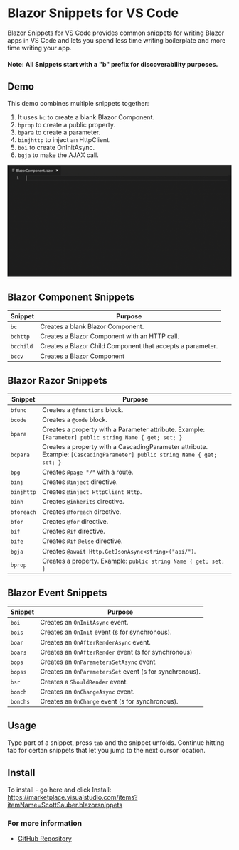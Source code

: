 # Blazor Snippets for VS Code

Blazor Snippets for VS Code provides common snippets for writing Blazor apps in VS Code and lets you spend less time writing boilerplate and more time writing your app.

#### Note: All Snippets start with a "b" prefix for discoverability purposes.

## Demo

This demo combines multiple snippets together:

1. It uses `bc` to create a blank Blazor Component.
2. `bprop` to create a public property.
3. `bpara` to create a parameter.
4. `binjhttp` to inject an HttpClient.
5. `boi` to create OnInitAsync.
6. `bgja` to make the AJAX call.

![Snippets used together](images/Demo1.gif)

## Blazor Component Snippets

| Snippet   | Purpose                                                    |
| --------- | ---------------------------------------------------------- |
| `bc`      | Creates a blank Blazor Component.                          |
| `bchttp`  | Creates a Blazor Component with an HTTP call.              |
| `bcchild` | Creates a Blazor Child Component that accepts a parameter. |
| `bccv`    | Creates a Blazor <CascadingValue> Component                |

## Blazor Razor Snippets

| Snippet    | Purpose                                                                                                                  |
| ---------- | ------------------------------------------------------------------------------------------------------------------------ |
| `bfunc`    | Creates a `@functions` block.                                                                                            |
| `bcode`    | Creates a `@code` block.                                                                                                 |
| `bpara`    | Creates a property with a Parameter attribute. Example: `[Parameter] public string Name { get; set; }`                   |
| `bcpara`   | Creates a property with a CascadingParameter attribute. Example: `[CascadingParameter] public string Name { get; set; }` |
| `bpg`      | Creates `@page "/"` with a route.                                                                                        |
| `binj`     | Creates `@inject` directive.                                                                                             |
| `binjhttp` | Creates `@inject HttpClient Http`.                                                                                       |
| `binh`     | Creates `@inherits` directive.                                                                                           |
| `bforeach` | Creates `@foreach` directive.                                                                                            |
| `bfor`     | Creates `@for` directive.                                                                                                |
| `bif`      | Creates `@if` directive.                                                                                                 |
| `bife`     | Creates `@if` `@else` directive.                                                                                         |
| `bgja`     | Creates `@await Http.GetJsonAsync<string>("api/")`.                                                                      |
| `bprop`    | Creates a property. Example: `public string Name { get; set; }`                                                          |

## Blazor Event Snippets

| Snippet  | Purpose                                                 |
| -------- | ------------------------------------------------------- |
| `boi`    | Creates an `OnInitAsync` event.                         |
| `bois`   | Creates an `OnInit` event (s for synchronous).          |
| `boar`   | Creates an `OnAfterRenderAsync` event.                  |
| `boars`  | Creates an `OnAfterRender` event (s for synchronous)    |
| `bops`   | Creates an `OnParametersSetAsync` event.                |
| `bopss`  | Creates an `OnParametersSet` event (s for synchronous). |
| `bsr`    | Creates a `ShouldRender` event.                         |
| `bonch`  | Creates an `OnChangeAsync` event.                       |
| `bonchs` | Creates an `OnChange` event (s for synchronous).        |

## Usage

Type part of a snippet, press `tab` and the snippet unfolds. Continue hitting tab for certan snippets that let you jump to the next cursor location.

## Install

To install - go here and click Install: https://marketplace.visualstudio.com/items?itemName=ScottSauber.blazorsnippets

### For more information

- [GitHub Repository](https://github.com/scottsauber/BlazorSnippets)
